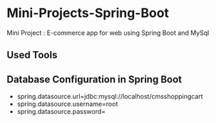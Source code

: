 # Mini-Projects-Spring-Boot
Mini Project : E-commerce app for web using Spring Boot and MySql 

Used Tools
---

Database Configuration in Spring Boot
---
* spring.datasource.url=jdbc:mysql://localhost/cmsshoppingcart
* spring.datasource.username=root
* spring.datasource.password=

